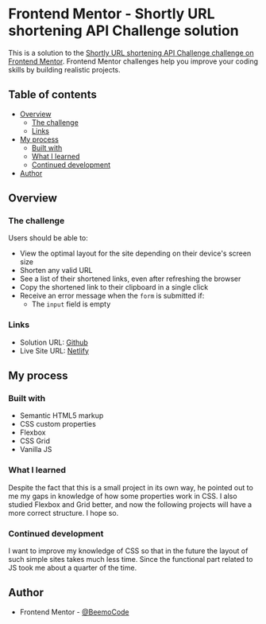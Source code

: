 # Frontend Mentor - Shortly URL shortening API Challenge solution

This is a solution to the [Shortly URL shortening API Challenge challenge on Frontend Mentor](https://www.frontendmentor.io/challenges/url-shortening-api-landing-page-2ce3ob-G). Frontend Mentor challenges help you improve your coding skills by building realistic projects.

## Table of contents

- [Overview](#overview)
  - [The challenge](#the-challenge)
  - [Links](#links)
- [My process](#my-process)
  - [Built with](#built-with)
  - [What I learned](#what-i-learned)
  - [Continued development](#continued-development)
- [Author](#author)

## Overview

### The challenge

Users should be able to:

- View the optimal layout for the site depending on their device's screen size
- Shorten any valid URL
- See a list of their shortened links, even after refreshing the browser
- Copy the shortened link to their clipboard in a single click
- Receive an error message when the `form` is submitted if:
  - The `input` field is empty

### Links

- Solution URL: [Github](https://your-solution-url.com)
- Live Site URL: [Netlify](https://shorten-url-frontendmentor-faleev.netlify.app/)

## My process

### Built with

- Semantic HTML5 markup
- CSS custom properties
- Flexbox
- CSS Grid
- Vanilla JS

### What I learned

Despite the fact that this is a small project in its own way, he pointed out to me my gaps in knowledge of how some properties work in CSS. I also studied Flexbox and Grid better, and now the following projects will have a more correct structure. I hope so.

### Continued development

I want to improve my knowledge of CSS so that in the future the layout of such simple sites takes much less time. Since the functional part related to JS took me about a quarter of the time.

## Author

- Frontend Mentor - [@BeemoCode](https://www.frontendmentor.io/profile/BeemoCode)
